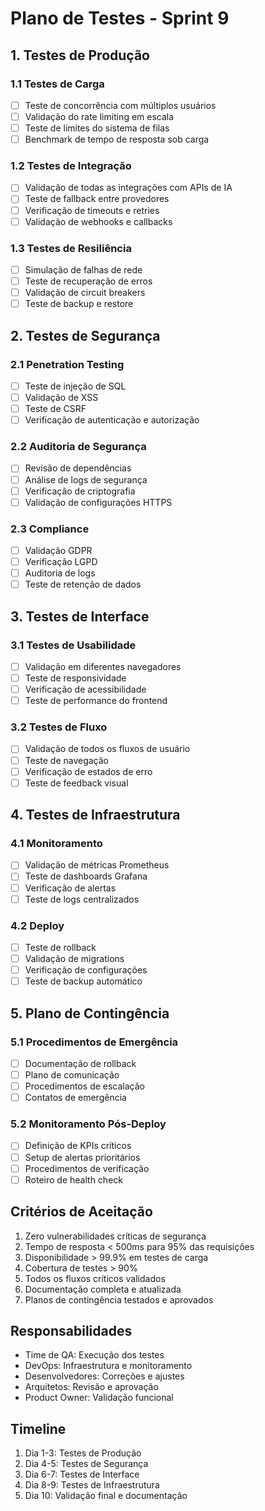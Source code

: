 # Plano de Testes - Sprint 9

## 1. Testes de Produção
### 1.1 Testes de Carga
- [ ] Teste de concorrência com múltiplos usuários
- [ ] Validação do rate limiting em escala
- [ ] Teste de limites do sistema de filas
- [ ] Benchmark de tempo de resposta sob carga

### 1.2 Testes de Integração
- [ ] Validação de todas as integrações com APIs de IA
- [ ] Teste de fallback entre provedores
- [ ] Verificação de timeouts e retries
- [ ] Validação de webhooks e callbacks

### 1.3 Testes de Resiliência
- [ ] Simulação de falhas de rede
- [ ] Teste de recuperação de erros
- [ ] Validação de circuit breakers
- [ ] Teste de backup e restore

## 2. Testes de Segurança
### 2.1 Penetration Testing
- [ ] Teste de injeção de SQL
- [ ] Validação de XSS
- [ ] Teste de CSRF
- [ ] Verificação de autenticação e autorização

### 2.2 Auditoria de Segurança
- [ ] Revisão de dependências
- [ ] Análise de logs de segurança
- [ ] Verificação de criptografia
- [ ] Validação de configurações HTTPS

### 2.3 Compliance
- [ ] Validação GDPR
- [ ] Verificação LGPD
- [ ] Auditoria de logs
- [ ] Teste de retenção de dados

## 3. Testes de Interface
### 3.1 Testes de Usabilidade
- [ ] Validação em diferentes navegadores
- [ ] Teste de responsividade
- [ ] Verificação de acessibilidade
- [ ] Teste de performance do frontend

### 3.2 Testes de Fluxo
- [ ] Validação de todos os fluxos de usuário
- [ ] Teste de navegação
- [ ] Verificação de estados de erro
- [ ] Teste de feedback visual

## 4. Testes de Infraestrutura
### 4.1 Monitoramento
- [ ] Validação de métricas Prometheus
- [ ] Teste de dashboards Grafana
- [ ] Verificação de alertas
- [ ] Teste de logs centralizados

### 4.2 Deploy
- [ ] Teste de rollback
- [ ] Validação de migrations
- [ ] Verificação de configurações
- [ ] Teste de backup automático

## 5. Plano de Contingência
### 5.1 Procedimentos de Emergência
- [ ] Documentação de rollback
- [ ] Plano de comunicação
- [ ] Procedimentos de escalação
- [ ] Contatos de emergência

### 5.2 Monitoramento Pós-Deploy
- [ ] Definição de KPIs críticos
- [ ] Setup de alertas prioritários
- [ ] Procedimentos de verificação
- [ ] Roteiro de health check

## Critérios de Aceitação
1. Zero vulnerabilidades críticas de segurança
2. Tempo de resposta < 500ms para 95% das requisições
3. Disponibilidade > 99.9% em testes de carga
4. Cobertura de testes > 90%
5. Todos os fluxos críticos validados
6. Documentação completa e atualizada
7. Planos de contingência testados e aprovados

## Responsabilidades
- Time de QA: Execução dos testes
- DevOps: Infraestrutura e monitoramento
- Desenvolvedores: Correções e ajustes
- Arquitetos: Revisão e aprovação
- Product Owner: Validação funcional

## Timeline
1. Dia 1-3: Testes de Produção
2. Dia 4-5: Testes de Segurança
3. Dia 6-7: Testes de Interface
4. Dia 8-9: Testes de Infraestrutura
5. Dia 10: Validação final e documentação 